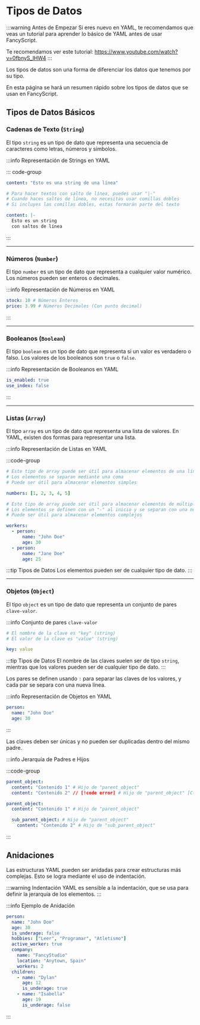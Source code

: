 # Tipos de Datos

:::warning Antes de Empezar
Si eres nuevo en YAML, te recomendamos que veas un tutorial para aprender lo básico de YAML antes de usar FancyScript.

Te recomendamos ver este tutorial: <https://www.youtube.com/watch?v=0fbnyS_lHW4>
:::

Los tipos de datos son una forma de diferenciar los datos que tenemos por su tipo.

En esta página se hará un resumen rápido sobre los tipos de datos que se usan en FancyScript.

## Tipos de Datos Básicos

### Cadenas de Texto (`String`)

El tipo `string` es un tipo de dato que representa una secuencia de caracteres como letras, números y símbolos.

:::info Representación de Strings en YAML

::: code-group

```yml [Una línea]
content: "Esto es una string de una línea"
```

```yml [Múltiples líneas]
# Para hacer textos con salto de línea, puedes usar "|-"
# Cuando haces saltos de línea, no necesitas usar comillas dobles
# Si incluyes las comillas dobles, estas formarán parte del texto

content: |-
  Esto es un string
  con saltos de línea
```

:::

---

### Números (`Number`)

El tipo `number` es un tipo de dato que representa a cualquier valor numérico. Los números pueden ser enteros o decimales.

:::info Representación de Números en YAML

```yml
stock: 10 # Números Enteros
price: 3.99 # Números Decimales (Con punto decimal)
```

:::

---

### Booleanos (`Boolean`)

El tipo `boolean` es un tipo de dato que representa si un valor es verdadero o falso. Los valores de los booleanos son `true` o `false`.

:::info Representación de Booleanos en YAML

```yml
is_enabled: true
use_index: false
```

:::

---

### Listas (`Array`)

El tipo `array` es un tipo de dato que representa una lista de valores. En YAML, existen dos formas para representar una lista.

:::info Representación de Listas en YAML

:::code-group

```yml [Elementos de una línea]
# Este tipo de array puede ser útil para almacenar elementos de una línea
# Los elementos se separan mediante una coma
# Puede ser útil para almacenar elementos simples

numbers: [1, 2, 3, 4, 5]
```

```yml [Elementos de múltiples líneas]
# Este tipo de array puede ser útil para almacenar elementos de múltiples líneas
# Los elementos se definen con un "-" al inicio y se separan con una nueva línea
# Puede ser útil para almacenar elementos complejos

workers:
  - person:
      name: "John Doe"
      age: 30
  - person:
      name: "Jane Doe"
      age: 25
```

:::tip Tipos de Datos
Los elementos pueden ser de cualquier tipo de dato.
:::

---

### Objetos (`Object`)

El tipo `object` es un tipo de dato que representa un conjunto de pares `clave-valor`.

:::info Conjunto de pares `clave-valor`

```yml
# El nombre de la clave es "key" (string)
# El valor de la clave es "value" (string)

key: value
```

:::tip Tipos de Datos
El nombre de las claves suelen ser de tipo `string`, mientras que los valores pueden ser de cualquier tipo de dato.
:::

Los pares se definen usando `:` para separar las claves de los valores, y cada par se separa con una nueva línea.

:::info Representación de Objetos en YAML

```yml
person:
  name: "John Doe"
  age: 30
```

:::

Las claves deben ser únicas y no pueden ser duplicadas dentro del mismo padre.

:::info Jerarquía de Padres e Hijos

:::code-group

```yml [Objeto Inválido]
parent_object:
  content: "Contenido 1" # Hijo de "parent_object"
  content: "Contenido 2" // [!code error] # Hijo de "parent_object" [Clave Duplicada en el mismo Padre]
```

```yml [Objeto Válido]
parent_object:
  content: "Contenido 1" # Hijo de "parent_object"

  sub_parent_object: # Hijo de "parent_object"
    content: "Contenido 2" # Hijo de "sub_parent_object"
```

:::

## Anidaciones

Las estructuras YAML pueden ser anidadas para crear estructuras más complejas. Esto se logra mediante el uso de indentación.

:::warning Indentación
YAML es sensible a la indentación, que se usa para definir la jerarquía de los elementos.
:::

:::info Ejemplo de Anidación

```yml
person:
  name: "John Doe"
  age: 30
  is_underage: false
  hobbies: ["Leer", "Programar", "Atletismo"]
  active_worker: true
  company:
    name: "FancyStudio"
    location: "Anytown, Spain"
    workers: 2
  children:
    - name: "Dylan"
      age: 12
      is_underage: true
    - name: "Isabella"
      age: 19
      is_underage: false
```

:::
